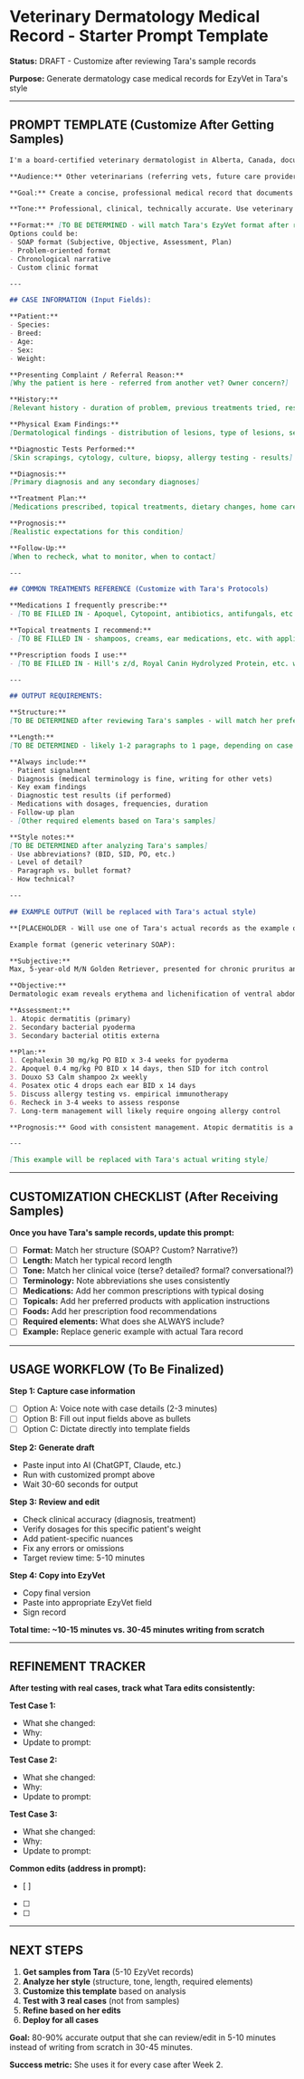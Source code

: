 # Veterinary Dermatology Medical Record - Starter Prompt Template

**Status:** DRAFT - Customize after reviewing Tara's sample records

**Purpose:** Generate dermatology case medical records for EzyVet in Tara's style

---

## PROMPT TEMPLATE (Customize After Getting Samples)

```markdown
I'm a board-certified veterinary dermatologist in Alberta, Canada, documenting a dermatology case for the medical record.

**Audience:** Other veterinarians (referring vets, future care providers)

**Goal:** Create a concise, professional medical record that documents my findings, diagnosis, treatment plan, and follow-up. Other vets need to understand what I did and why.

**Tone:** Professional, clinical, technically accurate. Use veterinary terminology appropriately.

**Format:** [TO BE DETERMINED - will match Tara's EzyVet format after reviewing samples]
Options could be:
- SOAP format (Subjective, Objective, Assessment, Plan)
- Problem-oriented format
- Chronological narrative
- Custom clinic format

---

## CASE INFORMATION (Input Fields):

**Patient:**
- Species:
- Breed:
- Age:
- Sex:
- Weight:

**Presenting Complaint / Referral Reason:**
[Why the patient is here - referred from another vet? Owner concern?]

**History:**
[Relevant history - duration of problem, previous treatments tried, response to treatments]

**Physical Exam Findings:**
[Dermatological findings - distribution of lesions, type of lesions, secondary infections, etc.]

**Diagnostic Tests Performed:**
[Skin scrapings, cytology, culture, biopsy, allergy testing - results]

**Diagnosis:**
[Primary diagnosis and any secondary diagnoses]

**Treatment Plan:**
[Medications prescribed, topical treatments, dietary changes, home care instructions]

**Prognosis:**
[Realistic expectations for this condition]

**Follow-Up:**
[When to recheck, what to monitor, when to contact]

---

## COMMON TREATMENTS REFERENCE (Customize with Tara's Protocols)

**Medications I frequently prescribe:**
- [TO BE FILLED IN - Apoquel, Cytopoint, antibiotics, antifungals, etc. with typical dosing]

**Topical treatments I recommend:**
- [TO BE FILLED IN - shampoos, creams, ear medications, etc. with application instructions]

**Prescription foods I use:**
- [TO BE FILLED IN - Hill's z/d, Royal Canin Hydrolyzed Protein, etc. with trial durations]

---

## OUTPUT REQUIREMENTS:

**Structure:**
[TO BE DETERMINED after reviewing Tara's samples - will match her preferred format]

**Length:**
[TO BE DETERMINED - likely 1-2 paragraphs to 1 page, depending on case complexity]

**Always include:**
- Patient signalment
- Diagnosis (medical terminology is fine, writing for other vets)
- Key exam findings
- Diagnostic test results (if performed)
- Medications with dosages, frequencies, duration
- Follow-up plan
- [Other required elements based on Tara's samples]

**Style notes:**
[TO BE DETERMINED after analyzing Tara's samples]
- Use abbreviations? (BID, SID, PO, etc.)
- Level of detail?
- Paragraph vs. bullet format?
- How technical?

---

## EXAMPLE OUTPUT (Will be replaced with Tara's actual style)

**[PLACEHOLDER - Will use one of Tara's actual records as the example once received]**

Example format (generic veterinary SOAP):

**Subjective:**
Max, 5-year-old M/N Golden Retriever, presented for chronic pruritus and recurrent skin infections. Owner reports year-round itching affecting face, paws, and ventral abdomen. Previously treated with antibiotics with temporary improvement. Currently on flea prevention.

**Objective:**
Dermatologic exam reveals erythema and lichenification of ventral abdomen, axillae, and interdigital spaces. Bilateral otitis externa with erythematous canal. Cytology: cocci and neutrophils consistent with bacterial infection. No ectoparasites on skin scraping.

**Assessment:**
1. Atopic dermatitis (primary)
2. Secondary bacterial pyoderma
3. Secondary bacterial otitis externa

**Plan:**
1. Cephalexin 30 mg/kg PO BID x 3-4 weeks for pyoderma
2. Apoquel 0.4 mg/kg PO BID x 14 days, then SID for itch control
3. Douxo S3 Calm shampoo 2x weekly
4. Posatex otic 4 drops each ear BID x 14 days
5. Discuss allergy testing vs. empirical immunotherapy
6. Recheck in 3-4 weeks to assess response
7. Long-term management will likely require ongoing allergy control

**Prognosis:** Good with consistent management. Atopic dermatitis is a chronic condition requiring lifelong therapy.

---

[This example will be replaced with Tara's actual writing style]

```

---

## CUSTOMIZATION CHECKLIST (After Receiving Samples)

**Once you have Tara's sample records, update this prompt:**

- [ ] **Format:** Match her structure (SOAP? Custom? Narrative?)
- [ ] **Length:** Match her typical record length
- [ ] **Tone:** Match her clinical voice (terse? detailed? formal? conversational?)
- [ ] **Terminology:** Note abbreviations she uses consistently
- [ ] **Medications:** Add her common prescriptions with typical dosing
- [ ] **Topicals:** Add her preferred products with application instructions
- [ ] **Foods:** Add her prescription food recommendations
- [ ] **Required elements:** What does she ALWAYS include?
- [ ] **Example:** Replace generic example with actual Tara record

---

## USAGE WORKFLOW (To Be Finalized)

**Step 1: Capture case information**
- [ ] Option A: Voice note with case details (2-3 minutes)
- [ ] Option B: Fill out input fields above as bullets
- [ ] Option C: Dictate directly into template fields

**Step 2: Generate draft**
- Paste input into AI (ChatGPT, Claude, etc.)
- Run with customized prompt above
- Wait 30-60 seconds for output

**Step 3: Review and edit**
- Check clinical accuracy (diagnosis, treatment)
- Verify dosages for this specific patient's weight
- Add patient-specific nuances
- Fix any errors or omissions
- Target review time: 5-10 minutes

**Step 4: Copy into EzyVet**
- Copy final version
- Paste into appropriate EzyVet field
- Sign record

**Total time: ~10-15 minutes vs. 30-45 minutes writing from scratch**

---

## REFINEMENT TRACKER

**After testing with real cases, track what Tara edits consistently:**

**Test Case 1:**
- What she changed:
- Why:
- Update to prompt:

**Test Case 2:**
- What she changed:
- Why:
- Update to prompt:

**Test Case 3:**
- What she changed:
- Why:
- Update to prompt:

**Common edits (address in prompt):**
- [ ]
- [ ]
- [ ]

---

## NEXT STEPS

1. **Get samples from Tara** (5-10 EzyVet records)
2. **Analyze her style** (structure, tone, length, required elements)
3. **Customize this template** based on analysis
4. **Test with 3 real cases** (not from samples)
5. **Refine based on her edits**
6. **Deploy for all cases**

**Goal:** 80-90% accurate output that she can review/edit in 5-10 minutes instead of writing from scratch in 30-45 minutes.

**Success metric:** She uses it for every case after Week 2.
